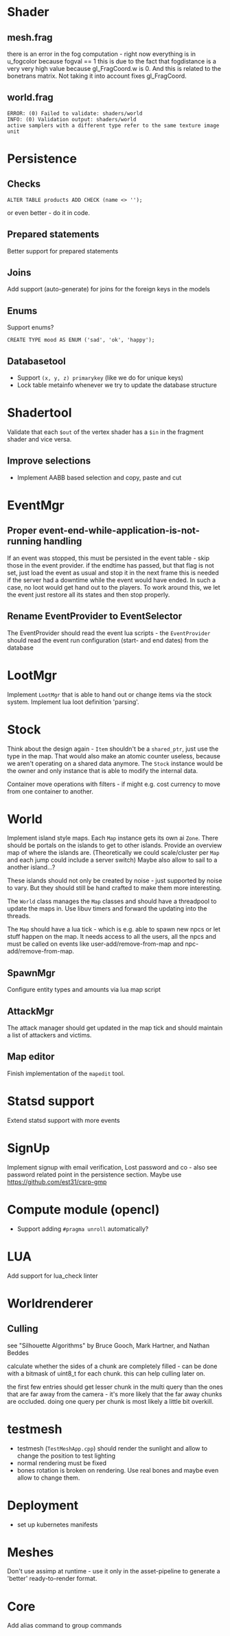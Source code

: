 # Shader

## mesh.frag

there is an error in the fog computation - right now everything is in u_fogcolor because fogval == 1
this is due to the fact that fogdistance is a very very high value because gl_FragCoord.w is 0. And this
is related to the bonetrans matrix. Not taking it into account fixes gl_FragCoord.

## world.frag

```
ERROR: (0) Failed to validate: shaders/world
INFO: (0) Validation output: shaders/world
active samplers with a different type refer to the same texture image unit
```

# Persistence
## Checks

`ALTER TABLE products ADD CHECK (name <> '');`

or even better - do it in code.

## Prepared statements

Better support for prepared statements

## Joins

Add support (auto-generate) for joins for the foreign keys in the models

## Enums

Support enums?

`CREATE TYPE mood AS ENUM ('sad', 'ok', 'happy');`

## Databasetool

* Support `(x, y, z) primarykey` (like we do for unique keys)
* Lock table metainfo whenever we try to update the database structure

# Shadertool

Validate that each `$out` of the vertex shader has a `$in` in the fragment shader and vice versa.

## Improve selections

- Implement AABB based selection and copy, paste and cut

# EventMgr

## Proper event-end-while-application-is-not-running handling

If an event was stopped, this must be persisted in the event table - skip those in the event provider. if the endtime has passed, but that flag is not set, just load the event as usual and stop it in the next frame this is needed if the server had a downtime while the event would have ended. In such a case, no loot would get hand out to the players. To work around this, we let the event just restore all its states and then stop properly.

## Rename EventProvider to EventSelector

The EventProvider should read the event lua scripts - the `EventProvider` should read the event run configuration (start- and end dates) from the database

# LootMgr

Implement `LootMgr` that is able to hand out or change items via the stock system. Implement lua loot definition 'parsing'.

# Stock

Think about the design again - `Item` shouldn't be a `shared_ptr`, just use the type in the map. That would also make an atomic counter useless, because we aren't operating on a shared data anymore. The `Stock` instance would be the owner and only instance that is able to modify the internal data.

Container move operations with filters - if might e.g. cost currency to move from one container to another.

# World

Implement island style maps. Each `Map` instance gets its own ai `Zone`. There should be portals on the islands to get to other islands. Provide an overview map of where the islands are.
(Theoretically we could scale/cluster per `Map` and each jump could include a server switch)
Maybe also allow to sail to a another island...?

These islands should not only be created by noise - just supported by noise to vary. But they should still be hand crafted to make them more interesting.

The `World` class manages the `Map` classes and should have a threadpool to update the maps in. Use libuv timers and forward the updating into the threads.

The `Map` should have a lua tick - which is e.g. able to spawn new npcs or let stuff happen on the map. It needs access to all the users, all the npcs and must be called on events like user-add/remove-from-map and npc-add/remove-from-map.

## SpawnMgr

Configure entity types and amounts via lua map script

## AttackMgr

The attack manager should get updated in the map tick and should maintain a list of attackers and victims.

## Map editor

Finish implementation of the `mapedit` tool.

# Statsd support

Extend statsd support with more events

# SignUp

Implement signup with email verification, Lost password and co - also see password related point in the persistence section.
Maybe use https://github.com/est31/csrp-gmp

# Compute module (opencl)

- Support adding `#pragma unroll` automatically?

# LUA

Add support for lua_check linter

# Worldrenderer

## Culling

see "Silhouette Algorithms" by Bruce Gooch, Mark Hartner, and Nathan Beddes

calculate whether the sides of a chunk are completely filled - can be done with a bitmask of uint8_t for each chunk.
this can help culling later on.

the first few entries should get lesser chunk in the multi query than the ones that are
far away from the camera - it's more likely that the far away chunks are occluded.
doing one query per chunk is most likely a little bit overkill.

# testmesh

- testmesh (`TestMeshApp.cpp`) should render the sunlight and allow to change the position to test lighting
- normal rendering must be fixed
- bones rotation is broken on rendering. Use real bones and maybe even allow to change them.

# Deployment

- set up kubernetes manifests

# Meshes

Don't use assimp at runtime - use it only in the asset-pipeline to generate a 'better' ready-to-render format.

# Core

Add alias command to group commands
